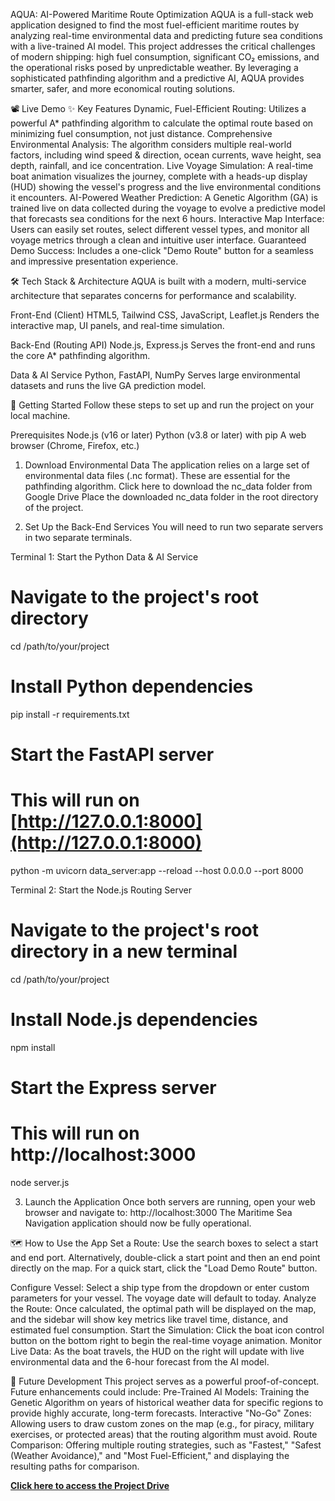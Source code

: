 AQUA: AI-Powered Maritime Route Optimization
AQUA is a full-stack web application designed to find the most fuel-efficient maritime routes by analyzing real-time environmental data and predicting future sea conditions with a live-trained AI model.
This project addresses the critical challenges of modern shipping: high fuel consumption, significant CO₂ emissions, and the operational risks posed by unpredictable weather. By leveraging a sophisticated pathfinding algorithm and a predictive AI, AQUA provides smarter, safer, and more economical routing solutions.

📽️ Live Demo
✨ Key Features
Dynamic, Fuel-Efficient Routing: Utilizes a powerful A* pathfinding algorithm to calculate the optimal route based on minimizing fuel consumption, not just distance.
Comprehensive Environmental Analysis: The algorithm considers multiple real-world factors, including wind speed & direction, ocean currents, wave height, sea depth, rainfall, and ice concentration.
Live Voyage Simulation: A real-time boat animation visualizes the journey, complete with a heads-up display (HUD) showing the vessel's progress and the live environmental conditions it encounters.
AI-Powered Weather Prediction: A Genetic Algorithm (GA) is trained live on data collected during the voyage to evolve a predictive model that forecasts sea conditions for the next 6 hours.
Interactive Map Interface: Users can easily set routes, select different vessel types, and monitor all voyage metrics through a clean and intuitive user interface.
Guaranteed Demo Success: Includes a one-click "Demo Route" button for a seamless and impressive presentation experience.

🛠️ Tech Stack & Architecture
AQUA is built with a modern, multi-service architecture that separates concerns for performance and scalability.


Front-End (Client)
HTML5, Tailwind CSS, JavaScript, Leaflet.js
Renders the interactive map, UI panels, and real-time simulation.

Back-End (Routing API)
Node.js, Express.js
Serves the front-end and runs the core A* pathfinding algorithm.

Data & AI Service
Python, FastAPI, NumPy
Serves large environmental datasets and runs the live GA prediction model.

🚀 Getting Started
Follow these steps to set up and run the project on your local machine.

Prerequisites
Node.js (v16 or later)
Python (v3.8 or later) with pip
A web browser (Chrome, Firefox, etc.)



1. Download Environmental Data
The application relies on a large set of environmental data files (.nc format). These are essential for the pathfinding algorithm.
Click here to download the nc_data folder from Google Drive
Place the downloaded nc_data folder in the root directory of the project.

2. Set Up the Back-End Services
You will need to run two separate servers in two separate terminals.



Terminal 1: Start the Python Data & AI Service

# Navigate to the project's root directory
cd /path/to/your/project

# Install Python dependencies
pip install -r requirements.txt

# Start the FastAPI server
# This will run on [http://127.0.0.1:8000](http://127.0.0.1:8000)
python -m uvicorn data_server:app --reload --host 0.0.0.0 --port 8000



Terminal 2: Start the Node.js Routing Server

# Navigate to the project's root directory in a new terminal
cd /path/to/your/project

# Install Node.js dependencies
npm install

# Start the Express server
# This will run on http://localhost:3000
node server.js

3. Launch the Application
Once both servers are running, open your web browser and navigate to:
http://localhost:3000
The Maritime Sea Navigation application should now be fully operational.



🗺️ How to Use the App
Set a Route:
Use the search boxes to select a start and end port.
Alternatively, double-click a start point and then an end point directly on the map.
For a quick start, click the "Load Demo Route" button.


Configure Vessel: Select a ship type from the dropdown or enter custom parameters for your vessel. The voyage date will default to today.
Analyze the Route: Once calculated, the optimal path will be displayed on the map, and the sidebar will show key metrics like travel time, distance, and estimated fuel consumption.
Start the Simulation: Click the boat icon control button on the bottom right to begin the real-time voyage animation.
Monitor Live Data: As the boat travels, the HUD on the right will update with live environmental data and the 6-hour forecast from the AI model.



🔮 Future Development
This project serves as a powerful proof-of-concept. Future enhancements could include:
Pre-Trained AI Models: Training the Genetic Algorithm on years of historical weather data for specific regions to provide highly accurate, long-term forecasts.
Interactive "No-Go" Zones: Allowing users to draw custom zones on the map (e.g., for piracy, military exercises, or protected areas) that the routing algorithm must avoid.
Route Comparison: Offering multiple routing strategies, such as "Fastest," "Safest (Weather Avoidance)," and "Most Fuel-Efficient," and displaying the resulting paths for comparison.

**[Click here to access the Project Drive](https://drive.google.com/drive/folders/1axyjNdWWTPJFyT0RH5i_vWjxACgbHBeM?usp=sharing)**



